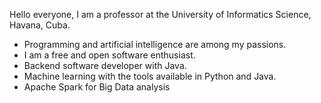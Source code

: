 Hello everyone, I am a professor at the University of Informatics Science, Havana, Cuba. 
- Programming and artificial intelligence are among my passions. 
- I am a free and open software enthusiast. 
- Backend software developer with Java.
- Machine learning with the tools available in Python and Java.
- Apache Spark for Big Data analysis

<!---
aavazquezs/aavazquezs is a ✨ special ✨ repository because its `README.md` (this file) appears on your GitHub profile.
You can click the Preview link to take a look at your changes.
--->
